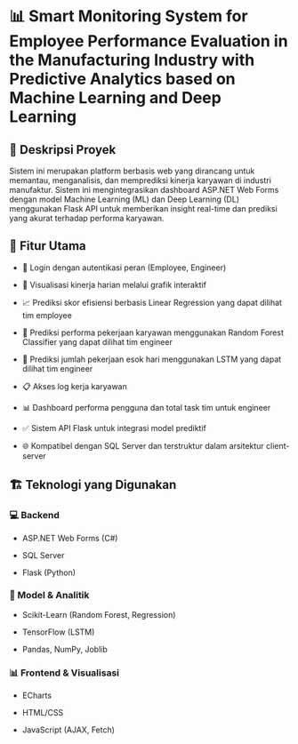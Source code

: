 # 📊 Smart Monitoring System for Employee Performance Evaluation in the Manufacturing Industry with Predictive Analytics based on Machine Learning and Deep Learning

## 🚀 Deskripsi Proyek
Sistem ini merupakan platform berbasis web yang dirancang untuk memantau, menganalisis, dan memprediksi kinerja karyawan di industri manufaktur. Sistem ini mengintegrasikan dashboard ASP.NET Web Forms dengan model Machine Learning (ML) dan Deep Learning (DL) menggunakan Flask API untuk memberikan insight real-time dan prediksi yang akurat terhadap performa karyawan.

## 🧠 Fitur Utama
* 🔐 Login dengan autentikasi peran (Employee, Engineer)

* 📅 Visualisasi kinerja harian melalui grafik interaktif

* 📈 Prediksi skor efisiensi berbasis Linear Regression yang dapat dilihat tim employee

* 🧮 Prediksi performa pekerjaan karyawan menggunakan Random Forest Classifier yang dapat dilihat tim engineer

* 🤖 Prediksi jumlah pekerjaan esok hari menggunakan LSTM yang dapat dilihat tim engineer

* 📋 Akses log kerja karyawan

* 📊 Dashboard performa pengguna dan total task tim untuk engineer

* ✅ Sistem API Flask untuk integrasi model prediktif

* 🌐 Kompatibel dengan SQL Server dan terstruktur dalam arsitektur client-server

## 🏗️ Teknologi yang Digunakan
### 💻 Backend
* ASP.NET Web Forms (C#)

* SQL Server

* Flask (Python)

### 🧠 Model & Analitik
* Scikit-Learn (Random Forest, Regression)

* TensorFlow (LSTM)

* Pandas, NumPy, Joblib

### 📊 Frontend & Visualisasi
* ECharts

* HTML/CSS

* JavaScript (AJAX, Fetch)

